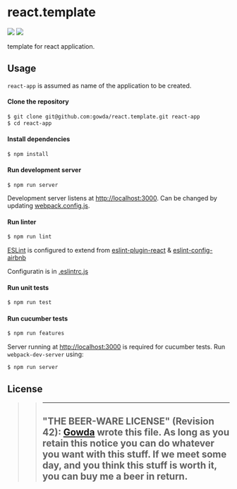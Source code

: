 # react.template
![](https://github.com/gowda/react.template/workflows/lint-and-tests/badge.svg)
![](https://github.com/gowda/react.template/workflows/features/badge.svg)

template for react application.

## Usage
`react-app` is assumed as name of the application to be created.

#### Clone the repository
```bash
$ git clone git@github.com:gowda/react.template.git react-app
$ cd react-app
```

#### Install dependencies
```bash
$ npm install
```

#### Run development server
```
$ npm run server
```

Development server listens at [http://localhost:3000](http://localhost:3000).
Can be changed by updating [webpack.config.js](webpack.config.js).

#### Run linter
```bash
$ npm run lint
```

[ESLint](https://eslint.org/) is configured to extend from
[eslint-plugin-react](https://github.com/yannickcr/eslint-plugin-react)
& [eslint-config-airbnb](https://github.com/airbnb/javascript)

Configuratin is in [.eslintrc.js](.eslintrc.js)

#### Run unit tests
```bash
$ npm run test
```

#### Run cucumber tests
```bash
$ npm run features
```

Server running at [http://localhost:3000](http://localhost:3000) is required
for cucumber tests. Run `webpack-dev-server` using:
```bash
$ npm run server
```

## License

>> ----------------------------------------------------------------------------
>> "THE BEER-WARE LICENSE" (Revision 42):
>> [Gowda](https://github.com/gowda) wrote this file.  As long as you retain
>> this notice you can do whatever you want with this stuff. If we meet
>> some day, and you think this stuff is worth it, you can buy me a beer in return.
>> ----------------------------------------------------------------------------
